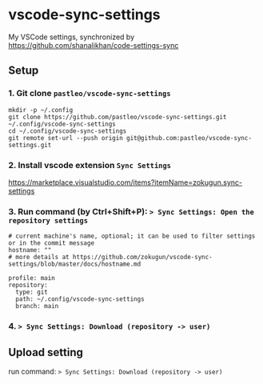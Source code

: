 # vscode-sync-settings

My VSCode settings, synchronized by https://github.com/shanalikhan/code-settings-sync

## Setup

### 1. Git clone `pastleo/vscode-sync-settings`

```
mkdir -p ~/.config
git clone https://github.com/pastleo/vscode-sync-settings.git ~/.config/vscode-sync-settings
cd ~/.config/vscode-sync-settings
git remote set-url --push origin git@github.com:pastleo/vscode-sync-settings.git
```

### 2. Install vscode extension `Sync Settings`

https://marketplace.visualstudio.com/items?itemName=zokugun.sync-settings

### 3. Run command (by Ctrl+Shift+P): `> Sync Settings: Open the repository settings`

```
# current machine's name, optional; it can be used to filter settings or in the commit message
hostname: ""
# more details at https://github.com/zokugun/vscode-sync-settings/blob/master/docs/hostname.md

profile: main
repository:
  type: git
  path: ~/.config/vscode-sync-settings
  branch: main
```

### 4. `> Sync Settings: Download (repository -> user)`

## Upload setting

run command: `> Sync Settings: Download (repository -> user)`